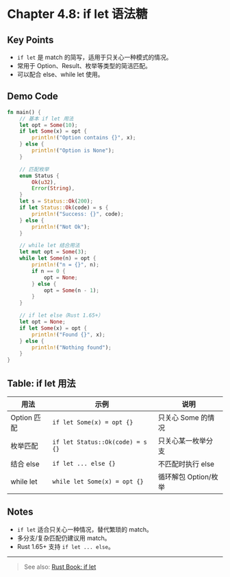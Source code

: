 # Chapter 4.8: if let 语法糖

## Key Points

- `if let` 是 match 的简写，适用于只关心一种模式的情况。
- 常用于 Option、Result、枚举等类型的简洁匹配。
- 可以配合 else、while let 使用。

## Demo Code

```rust
fn main() {
    // 基本 if let 用法
    let opt = Some(10);
    if let Some(x) = opt {
        println!("Option contains {}", x);
    } else {
        println!("Option is None");
    }

    // 匹配枚举
    enum Status {
        Ok(u32),
        Error(String),
    }
    let s = Status::Ok(200);
    if let Status::Ok(code) = s {
        println!("Success: {}", code);
    } else {
        println!("Not Ok");
    }

    // while let 结合用法
    let mut opt = Some(3);
    while let Some(n) = opt {
        println!("n = {}", n);
        if n == 0 {
            opt = None;
        } else {
            opt = Some(n - 1);
        }
    }

    // if let else（Rust 1.65+）
    let opt = None;
    if let Some(x) = opt {
        println!("Found {}", x);
    } else {
        println!("Nothing found");
    }
}
```

## Table: if let 用法

| 用法                | 示例                               | 说明                                |
|---------------------|------------------------------------|-------------------------------------|
| Option 匹配         | `if let Some(x) = opt {}`          | 只关心 Some 的情况                  |
| 枚举匹配            | `if let Status::Ok(code) = s {}`   | 只关心某一枚举分支                  |
| 结合 else           | `if let ... else {}`               | 不匹配时执行 else                   |
| while let           | `while let Some(x) = opt {}`       | 循环解包 Option/枚举                |

## Notes

- `if let` 适合只关心一种情况，替代繁琐的 match。
- 多分支/复杂匹配仍建议用 match。
- Rust 1.65+ 支持 `if let ... else`。

---

> See also: [Rust Book: if let](https://doc.rust-lang.org/book/ch06-03-if-let.html)
